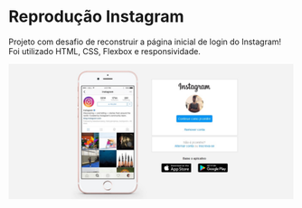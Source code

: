 # Reprodução Instagram
Projeto com desafio de reconstruir a página inicial de login do Instagram! Foi utilizado HTML, CSS, Flexbox e responsividade.

![imagem clone instagram](https://github.com/jrcomitre/instagram_clone/blob/main/img_clone_instagram.jpg)

